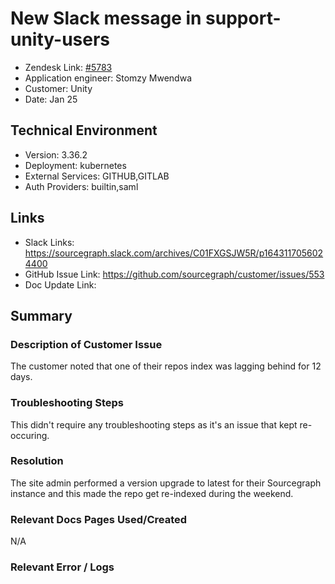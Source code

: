 
# New Slack message in support-unity-users <!-- Ticket Title  Hint: include keywords to make it searchable -->

- Zendesk Link: [#5783](https://sourcegraph.zendesk.com/agent/tickets/5783)
- Application engineer: Stomzy Mwendwa
- Customer: Unity <!-- Redact if this contains personally identifying information -->
- Date: Jan 25

<!-- Data populated from integration, speak to Ben Gordon or Michael Bali if not working -->
<!-- During Internal team trial, fill missing data manually (we are waiting for all data to sync) -->

## Technical Environment
- Version: 3.36.2​
- Deployment: kubernetes
- External Services: GITHUB,GITLAB
- Auth Providers: builtin,saml


## Links
<!-- Data for application engineer manual entry -->
- Slack Links: https://sourcegraph.slack.com/archives/C01FXGSJW5R/p1643117056024400
- GitHub Issue Link: https://github.com/sourcegraph/customer/issues/553
- Doc Update Link:

## Summary
### Description of Customer Issue
The customer noted that one of their repos index was lagging behind for 12 days.
### Troubleshooting Steps
This didn't require any troubleshooting steps as it's an issue that kept re-occuring.
### Resolution
The site admin performed a version upgrade to latest for their Sourcegraph instance and this made the repo get re-indexed during the weekend.
### Relevant Docs Pages Used/Created
N/A
### Relevant Error / Logs
<!-- Please redact keys, tokens, and personal identifying information -->


<!-- Once complete, upload a copy to https://github.com/sourcegraph/support-tools-internal/tree/main/resolved-tickets as a .md file -->
<!-- Name the file 5783.md -->
